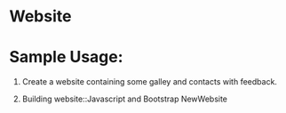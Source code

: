# Website

Sample Usage:
=============

1. Create a website containing some galley and contacts with feedback.

2. Building website::Javascript and Bootstrap
NewWebsite
